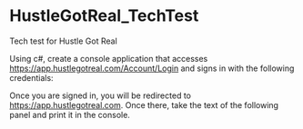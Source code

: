 # HustleGotReal_TechTest
Tech test for Hustle Got Real

Using c#, create a console application that accesses https://app.hustlegotreal.com/Account/Login and signs in with the following credentials:


Once you are signed in, you will be redirected to https://app.hustlegotreal.com. Once there, take the text of the following panel and print it in the console.
